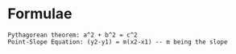 # Formulae

```
Pythagorean theorem: a^2 + b^2 = c^2
Point-Slope Equation: (y2-y1) = m(x2-x1) -- m being the slope
```



